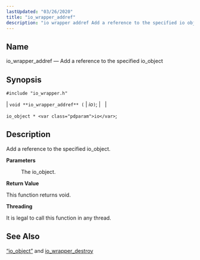 ```yaml
---
lastUpdated: "03/26/2020"
title: "io_wrapper_addref"
description: "io wrapper addref Add a reference to the specified io object void io wrapper addref io io object io Add a reference to the specified io object The io object This function returns void It is legal to call this function in any thread Section 68 55 io object and..."
---
```


<a name="apis.io_wrapper_addref"></a> 
## Name

io_wrapper_addref — Add a reference to the specified io_object

## Synopsis

`#include "io_wrapper.h"`

| `void **io_wrapper_addref** (` | <var class="pdparam">io</var>`)`; |   |

`io_object * <var class="pdparam">io</var>`;<a name="idp53488624"></a> 
## Description

Add a reference to the specified io_object.

**<a name="idp53489840"></a> Parameters**

<dl class="variablelist">

<dd>

The io_object.

</dd>

</dl>

**<a name="idp53492384"></a> Return Value**

This function returns void.

**<a name="idp53493296"></a> Threading**

It is legal to call this function in any thread.

<a name="idp53494400"></a> 
## See Also

[“io_object”](/momentum/3/3-api/structs-io-object) and [io_wrapper_destroy](/momentum/3/3-api/apis-io-wrapper-destroy)